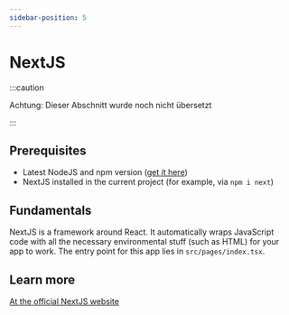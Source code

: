 ```yaml
---
sidebar-position: 5
---
```


# NextJS

:::caution

Achtung: Dieser Abschnitt wurde noch nicht übersetzt

:::

## Prerequisites

-   Latest NodeJS and npm version ([get it here](https://nodejs.org))
-   NextJS installed in the current project (for example, via `npm i next`)

## Fundamentals

NextJS is a framework around React. It automatically wraps JavaScript code with all the necessary environmental stuff (such as HTML) for your app to work. The entry point for this app lies in `src/pages/index.tsx`.

## Learn more

[At the official NextJS website](https://nextjs.com)
